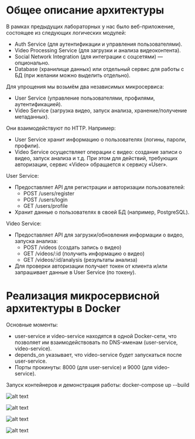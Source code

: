 # Общее описание архитектуры

В рамках предыдущих лабораторных у нас было веб-приложение, состоящее из следующих логических модулей:

* Auth Service (для аутентификации и управления пользователями).
* Video Processing Service (для загрузки и анализа видеоконтента).
* Social Network Integration (для интеграции с соцсетями) — опционально.
* Database (хранилище данных) или отдельный сервис для работы с БД (при желании можно выделить отдельно).

Для упрощения мы возьмём два независимых микросервиса:

* User Service (управление пользователями, профилями, аутентификацией).
* Video Service (загрузка видео, запуск анализа, хранение/получение метаданных).

Они взаимодействуют по HTTP. Например:

* User Service хранит информацию о пользователях (логины, пароли, профили).
* Video Service осуществляет операции с видео: создание записи о видео, запуск анализа и т.д. При этом для действий, требующих авторизации, сервис «Video» обращается к     сервису «User».

User Service:
* Предоставляет API для регистрации и авторизации пользователей:
    * POST /users/register
    * POST /users/login
    * GET /users/profile
* Хранит данные о пользователях в своей БД (например, PostgreSQL).

Video Service:
* Предоставляет API для загрузки/обновления информации о видео, запуска анализа:
    * POST /videos (создать запись о видео)
    * GET /videos/:id (получить информацию о видео)
    * GET /videos/:id/analysis (результаты анализа)
* Для проверки авторизации получает токен от клиента и/или запрашивает данные в User Service (по токену).


# Реализация микросервисной архитектуры в Docker

Основные моменты:

* user-service и video-service находятся в одной Docker-сети, что позволяет им взаимодействовать по DNS-именам (user-service, video-service).
* depends_on указывает, что video-service будет запускаться после user-service.
* Порты прокинуты: 8000 (для user-service) и 9000 (для video-service).

Запуск контейнеров и демонстрация работы: docker-compose up --build

![alt text](image.png)

![alt text](image-1.png)

![alt text](image-2.png)

![alt text](image-3.png)